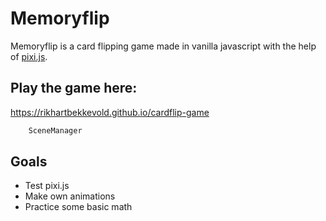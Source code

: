 # Memoryflip

Memoryflip is a card flipping game made in vanilla javascript  with the help of [pixi.js](http://www.pixijs.com/).

## Play the game here: ##
https://rikhartbekkevold.github.io/cardflip-game

```javascript   
    SceneManager
 ```

## Goals ##

 * Test pixi.js
 * Make own animations
 * Practice some basic math


<!-- ## How to use ##

 ```javascript
 function youSuck(arg) {
   if(arg)
     return true;
   else
    return true;
 }
 ``` -->


<!--

The game consist of 4 scenes:
* Game
* StartScreen
* EndScreen
* SettingsScreen

On load SceneManager starts the StartScreen scene.

## Usage


## Documentation

```javascript
// new instance of game
new Game()
// looks at all cards
peek()
//
resetGame()
//
init()



``` -->
